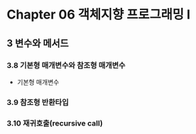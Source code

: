 # Chapter 06 객체지향 프로그래밍 I
## 3 변수와 메서드
### 3.8 기본형 매개변수와 참조형 매개변수
* 기본형 매개변수


### 3.9 참조형 반환타입

### 3.10 재귀호출(recursive call)
